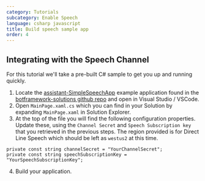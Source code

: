 ```yaml
---
category: Tutorials
subcategory: Enable Speech
language: csharp javascript
title: Build speech sample app
order: 4
---
```


## Integrating with the Speech Channel

For this tutorial we'll take a pre-built C# sample to get you up and running quickly.

1. Locate the [assistant-SimpleSpeechApp](https://github.com/microsoft/botframework-solutions/tree/master/solutions/testharnesses/csharp/assistant-SimpleSpeechApp) example application found in the [botframework-solutions github repo](https://github.com/microsoft/botframework-solutions/) and open in Visual Studio / VSCode.
2. Open `MainPage.xaml.cs` which you can find in your Solution by expanding `MainPage.xaml` in Solution Explorer.
3. At the top of the file you will find the following configuration properties. Update these, using the `Channel Secret` and `Speech Subscription key` that you retrieved in the previous steps. The region provided is for Direct Line Speech which should be left as `westus2` at this time.

```
private const string channelSecret = "YourChannelSecret";
private const string speechSubscriptionKey = "YourSpeechSubscriptionKey";
```
4. Build your application.